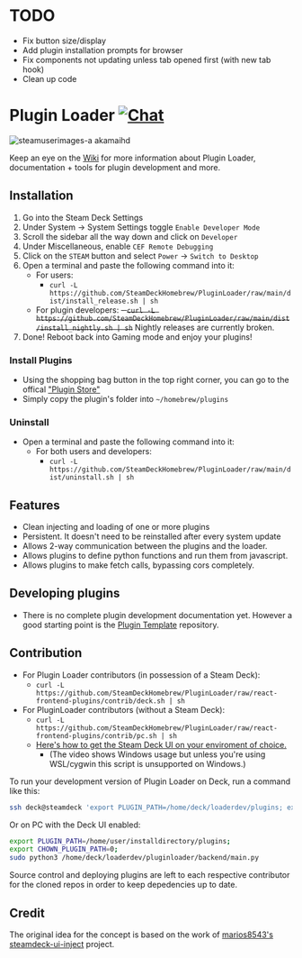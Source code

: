 # TODO
- Fix button size/display
- Add plugin installation prompts for browser
- Fix components not updating unless tab opened first (with new tab hook)
- Clean up code

# Plugin Loader [![Chat](https://img.shields.io/badge/chat-on%20discord-7289da.svg)](https://discord.gg/ZU74G2NJzk)

![steamuserimages-a akamaihd](https://user-images.githubusercontent.com/10835354/161068262-ca723dc5-6795-417a-80f6-d8c1f9d03e93.jpg)

Keep an eye on the [Wiki](https://deckbrew.xyz) for more information about Plugin Loader, documentation + tools for plugin development and more.

## Installation
1. Go into the Steam Deck Settings
2. Under System -> System Settings toggle `Enable Developer Mode`
3. Scroll the sidebar all the way down and click on `Developer`
4. Under Miscellaneous, enable `CEF Remote Debugging`
5. Click on the `STEAM` button and select `Power` -> `Switch to Desktop`
6. Open a terminal and paste the following command into it: 
    - For users:
        - `curl -L https://github.com/SteamDeckHomebrew/PluginLoader/raw/main/dist/install_release.sh | sh`
    - For plugin developers:
        ~~- `curl -L https://github.com/SteamDeckHomebrew/PluginLoader/raw/main/dist/install_nightly.sh | sh`~~
        Nightly releases are currently broken.
7. Done! Reboot back into Gaming mode and enjoy your plugins!

### Install Plugins
- Using the shopping bag button in the top right corner, you can go to the offical ["Plugin Store"](https://plugins.deckbrew.xyz/)
- Simply copy the plugin's folder into `~/homebrew/plugins`

### Uninstall
- Open a terminal and paste the following command into it:
    - For both users and developers:
        - `curl -L https://github.com/SteamDeckHomebrew/PluginLoader/raw/main/dist/uninstall.sh | sh`

## Features
- Clean injecting and loading of one or more plugins
- Persistent. It doesn't need to be reinstalled after every system update 
- Allows 2-way communication between the plugins and the loader.
- Allows plugins to define python functions and run them from javascript.
- Allows plugins to make fetch calls, bypassing cors completely.

## Developing plugins
- There is no complete plugin development documentation yet. However a good starting point is the [Plugin Template](https://github.com/SteamDeckHomebrew/decky-plugin-template) repository.

## Contribution
- For Plugin Loader contributors (in possession of a Steam Deck):
    - `curl -L https://github.com/SteamDeckHomebrew/PluginLoader/raw/react-frontend-plugins/contrib/deck.sh | sh`
- For PluginLoader contributors (without a Steam Deck):
  - `curl -L https://github.com/SteamDeckHomebrew/PluginLoader/raw/react-frontend-plugins/contrib/pc.sh | sh`
  - [Here's how to get the Steam Deck UI on your enviroment of choice.](https://youtu.be/1IAbZte8e7E?t=112)
    - (The video shows Windows usage but unless you're using WSL/cygwin this script is unsupported on Windows.)

To run your development version of Plugin Loader on Deck, run a command like this:
```bash
ssh deck@steamdeck 'export PLUGIN_PATH=/home/deck/loaderdev/plugins; export CHOWN_PLUGIN_PATH=0; echo 'password' | sudo -SE python3 /home/deck/loaderdev/pluginloader/backend/main.py'
```

Or on PC with the Deck UI enabled:
```bash
export PLUGIN_PATH=/home/user/installdirectory/plugins; 
export CHOWN_PLUGIN_PATH=0;
sudo python3 /home/deck/loaderdev/pluginloader/backend/main.py
```

Source control and deploying plugins are left to each respective contributor for the cloned repos in order to keep depedencies up to date.

## Credit

The original idea for the concept is based on the work of [marios8543's steamdeck-ui-inject](https://github.com/marios8543/steamdeck-ui-inject) project.
